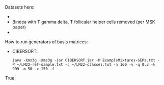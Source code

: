 Datasets here:

* 
* Bindea with T gamma delta, T follicular helper cells removed (per MSK paper)
*

How to run generators of basis matrices:

* CIBERSORT:
  ```
  java -Xmx3g -Xms3g -jar CIBERSORT.jar -M ExampleMixtures-GEPs.txt -P ~/LM22-ref-sample.txt -c ~/LM22-classes.txt -n 100 -v -q 0.3 -k 999 -m 50 -x 150 -f
True
   ```
